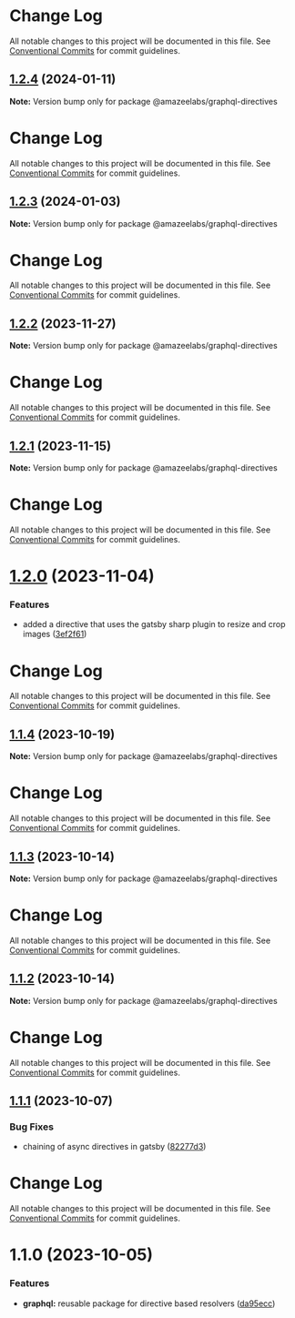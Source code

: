 # Change Log

All notable changes to this project will be documented in this file. See
[Conventional Commits](https://conventionalcommits.org) for commit guidelines.

## [1.2.4](https://github.com/AmazeeLabs/silverback-mono/compare/@amazeelabs/graphql-directives@1.2.3...@amazeelabs/graphql-directives@1.2.4) (2024-01-11)

**Note:** Version bump only for package @amazeelabs/graphql-directives

# Change Log

All notable changes to this project will be documented in this file. See
[Conventional Commits](https://conventionalcommits.org) for commit guidelines.

## [1.2.3](https://github.com/AmazeeLabs/silverback-mono/compare/@amazeelabs/graphql-directives@1.2.2...@amazeelabs/graphql-directives@1.2.3) (2024-01-03)

**Note:** Version bump only for package @amazeelabs/graphql-directives

# Change Log

All notable changes to this project will be documented in this file. See
[Conventional Commits](https://conventionalcommits.org) for commit guidelines.

## [1.2.2](https://github.com/AmazeeLabs/silverback-mono/compare/@amazeelabs/graphql-directives@1.2.1...@amazeelabs/graphql-directives@1.2.2) (2023-11-27)

**Note:** Version bump only for package @amazeelabs/graphql-directives

# Change Log

All notable changes to this project will be documented in this file. See
[Conventional Commits](https://conventionalcommits.org) for commit guidelines.

## [1.2.1](https://github.com/AmazeeLabs/silverback-mono/compare/@amazeelabs/graphql-directives@1.2.0...@amazeelabs/graphql-directives@1.2.1) (2023-11-15)

**Note:** Version bump only for package @amazeelabs/graphql-directives

# Change Log

All notable changes to this project will be documented in this file. See
[Conventional Commits](https://conventionalcommits.org) for commit guidelines.

# [1.2.0](https://github.com/AmazeeLabs/silverback-mono/compare/@amazeelabs/graphql-directives@1.1.4...@amazeelabs/graphql-directives@1.2.0) (2023-11-04)

### Features

- added a directive that uses the gatsby sharp plugin to resize and crop images
  ([3ef2f61](https://github.com/AmazeeLabs/silverback-mono/commit/3ef2f6100557001b1cf8f1ddec23c9b818e3b94c))

# Change Log

All notable changes to this project will be documented in this file. See
[Conventional Commits](https://conventionalcommits.org) for commit guidelines.

## [1.1.4](https://github.com/AmazeeLabs/silverback-mono/compare/@amazeelabs/graphql-directives@1.1.3...@amazeelabs/graphql-directives@1.1.4) (2023-10-19)

**Note:** Version bump only for package @amazeelabs/graphql-directives

# Change Log

All notable changes to this project will be documented in this file. See
[Conventional Commits](https://conventionalcommits.org) for commit guidelines.

## [1.1.3](https://github.com/AmazeeLabs/silverback-mono/compare/@amazeelabs/graphql-directives@1.1.2...@amazeelabs/graphql-directives@1.1.3) (2023-10-14)

**Note:** Version bump only for package @amazeelabs/graphql-directives

# Change Log

All notable changes to this project will be documented in this file. See
[Conventional Commits](https://conventionalcommits.org) for commit guidelines.

## [1.1.2](https://github.com/AmazeeLabs/silverback-mono/compare/@amazeelabs/graphql-directives@1.1.1...@amazeelabs/graphql-directives@1.1.2) (2023-10-14)

**Note:** Version bump only for package @amazeelabs/graphql-directives

# Change Log

All notable changes to this project will be documented in this file. See
[Conventional Commits](https://conventionalcommits.org) for commit guidelines.

## [1.1.1](https://github.com/AmazeeLabs/silverback-mono/compare/@amazeelabs/graphql-directives@1.1.0...@amazeelabs/graphql-directives@1.1.1) (2023-10-07)

### Bug Fixes

- chaining of async directives in gatsby
  ([82277d3](https://github.com/AmazeeLabs/silverback-mono/commit/82277d30e2fff8f355e5257a96449b265520d4b5))

# Change Log

All notable changes to this project will be documented in this file. See
[Conventional Commits](https://conventionalcommits.org) for commit guidelines.

# 1.1.0 (2023-10-05)

### Features

- **graphql:** reusable package for directive based resolvers
  ([da95ecc](https://github.com/AmazeeLabs/silverback-mono/commit/da95ecc93e9407ca618af91f122573c0ab27211b))
